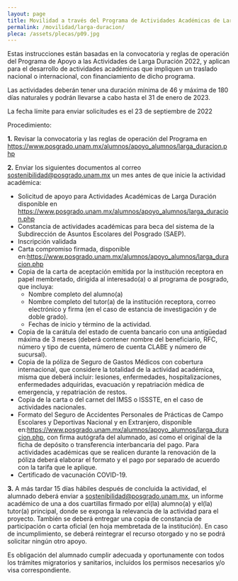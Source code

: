```yaml
---
layout: page
title: Movilidad a través del Programa de Actividades Académicas de Larga Duración
permalink: /movilidad/larga-duracion/
pleca: /assets/plecas/p09.jpg
---
```


Estas instrucciones están basadas en la convocatoria y reglas de operación del Programa de Apoyo a las 
Actividades de Larga Duración 2022, y aplican para el desarrollo de actividades académicas que impliquen 
un traslado nacional o internacional, con financiamiento de dicho programa. 

Las actividades deberán tener una duración mínima de 46 y máxima de 180 días naturales y podrán 
llevarse a cabo hasta el 31 de enero de 2023.

La fecha límite para enviar solicitudes es el 23 de septiembre de 2022

Procedimiento:

 **1.** Revisar la convocatoria y las reglas de operación del Programa en <https://www.posgrado.unam.mx/alumnos/apoyo_alumnos/larga_duracion.php>

 **2.** Enviar los siguientes documentos al correo <sostenibilidad@posgrado.unam.mx> un mes antes de que inicie la actividad académica:

  - Solicitud de apoyo para Actividades Académicas de Larga Duración disponible en <https://www.posgrado.unam.mx/alumnos/apoyo_alumnos/larga_duracion.php>
  - Constancia de actividades académicas para beca del sistema de la Subdirección de Asuntos Escolares 
 del Posgrado (SAEP).
  - Inscripción validada 
  - Carta compromiso firmada, disponible en:<https://www.posgrado.unam.mx/alumnos/apoyo_alumnos/larga_duracion.php>
  - Copia de la carta de aceptación emitida por la institución receptora en papel membretado, dirigida al interesado(a) o al programa de posgrado, que incluya:
    - Nombre completo del alumno(a)
    - Nombre completo del tutor(a) de la institución receptora, correo electrónico y firma (en el caso de estancia de investigación y de doble grado).
    - Fechas de inicio y término de la actividad.
  - Copia de la carátula del estado de cuenta bancario con una antigüedad máxima de 3 meses (deberá contener nombre del beneficiario, RFC, número y tipo de cuenta, número de cuenta CLABE y número de sucursal).
  - Copia de la póliza de Seguro de Gastos Médicos con cobertura internacional, que considere la totalidad de la actividad académica, misma que deberá incluir: lesiones, enfermedades, hospitalizaciones, enfermedades adquiridas, evacuación y repatriación médica de emergencia, y repatriación de restos.
  - Copia de la carta o del carnet del IMSS o ISSSTE, en el caso de actividades nacionales.
  - Formato del Seguro de Accidentes Personales de Prácticas de Campo Escolares y Deportivas
Nacional y en Extranjero, disponible en:<https://www.posgrado.unam.mx/alumnos/apoyo_alumnos/larga_duracion.php>, con firma autógrafa del alumnado, así como el original de la ficha de depósito o transferencia interbancaria del pago.
Para actividades académicas que se realicen durante la renovación de la póliza deberá elaborar el formato 
y el pago por separado de acuerdo con la tarifa que le aplique.
  - Certificado de vacunación COVID-19.
 
 **3.** A más tardar 15 días hábiles después de concluida la actividad, el alumnado deberá enviar a <sostenibilidad@posgrado.unam.mx>, un informe académico de una a dos cuartillas firmado por 
el(la) alumno(a) y el(la) tutor(a) principal, donde se exponga la relevancia de la actividad para 
el proyecto. También se deberá entregar una copia de constancia de participación o carta oficial 
(en hoja membretada de la institución). En caso de incumplimiento, se deberá reintegrar el recurso 
otorgado y no se podrá solicitar ningún otro apoyo. 

Es obligación del alumnado cumplir adecuada y oportunamente con todos los trámites migratorios y sanitarios, 
incluidos los permisos necesarios y/o visa correspondiente.

